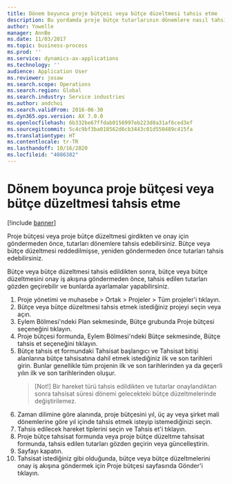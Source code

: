 ```yaml
---
title: Dönem boyunca proje bütçesi veya bütçe düzeltmesi tahsis etme
description: Bu yordamda proje bütçe tutarlarının dönemlere nasıl tahsis yapılacağı gösterilir.
author: Yowelle
manager: AnnBe
ms.date: 11/03/2017
ms.topic: business-process
ms.prod: ''
ms.service: dynamics-ax-applications
ms.technology: ''
audience: Application User
ms.reviewer: josaw
ms.search.scope: Operations
ms.search.region: Global
ms.search.industry: Service industries
ms.author: andchoi
ms.search.validFrom: 2016-06-30
ms.dyn365.ops.version: AX 7.0.0
ms.openlocfilehash: 6b332be67ffdab0156997eb223d8a31af6ced3ef
ms.sourcegitcommit: 5c4c9bf3ba018562d6cb3443c01d550489c415fa
ms.translationtype: HT
ms.contentlocale: tr-TR
ms.lasthandoff: 10/16/2020
ms.locfileid: "4086382"
---
```

# <a name="allocate-a-project-budget-or-budget-revision-across-periods"></a>Dönem boyunca proje bütçesi veya bütçe düzeltmesi tahsis etme

[!include [banner](../../includes/banner.md)]

Proje bütçesi veya proje bütçe düzeltmesi girdikten ve onay için göndermeden önce, tutarları dönemlere tahsis edebilirsiniz. Bütçe veya bütçe düzeltmesi reddedilmişse, yeniden göndermeden önce tutarları tahsis edebilirsiniz. 

Bütçe veya bütçe düzeltmesi tahsis edildikten sonra, bütçe veya bütçe düzeltmesini onay iş akışına göndermeden önce, tahsis edilen tutarları gözden geçirebilir ve bunlarda ayarlamalar yapabilirsiniz. 

1. Proje yönetimi ve muhasebe > Ortak > Projeler > Tüm projeler'i tıklayın. 
2. Bütçe veya bütçe düzeltmesi tahsis etmek istediğiniz projeyi seçin veya açın. 
3. Eylem Bölmesi'ndeki Plan sekmesinde, Bütçe grubunda Proje bütçesi seçeneğini tıklayın. 
4. Proje bütçesi formunda, Eylem Bölmesi'ndeki Bütçe sekmesinde, Bütçe tahsis et seçeneğini tıklayın. 
5. Bütçe tahsis et formundaki Tahsisat başlangıcı ve Tahsisat bitişi alanlarına bütçe tahsisatına dahil etmek istediğiniz ilk ve son tarihleri girin. Bunlar genellikle tüm projenin ilk ve son tarihlerinden ya da geçerli yılın ilk ve son tarihlerinden oluşur.  
   > [Not!] Bir hareket türü tahsis edildikten ve tutarlar onaylandıktan sonra tahsisat süresi dönemi gelecekteki bütçe düzeltmelerinde değiştirilemez. 
6. Zaman dilimine göre alanında, proje bütçesini yıl, üç ay veya şirket mali dönemlerine göre yıl içinde tahsis etmek isteyip istemediğinizi seçin.
7. Tahsis edilecek hareket tiplerini seçin ve Tahsis et'i tıklayın. 
8. Proje bütçe tahsisat formunda veya proje bütçe düzeltme tahsisat formunda, tahsis edilen tutarları gözden geçirin veya güncelleştirin. 
9. Sayfayı kapatın.
10. Tahsisat istediğiniz gibi olduğunda, bütçe veya bütçe düzeltmelerini onay iş akışına göndermek için Proje bütçesi sayfasında Gönder'i tıklayın.  


